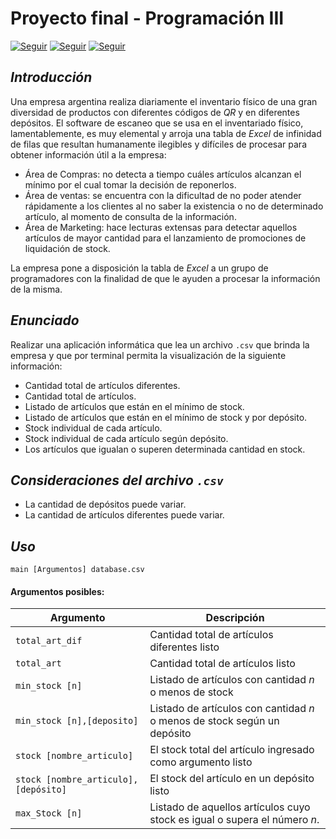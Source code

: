 ﻿# Proyecto final - Programación III

[![Seguir](https://img.shields.io/badge/joaquincorradi-%238B5CF6.svg?style=for-the-badge&logo=github&logoColor=white)](https://github.com/joaquincorradi/) [![Seguir](https://img.shields.io/badge/sanrearte-%238B5CF6.svg?style=for-the-badge&logo=github&logoColor=white)](https://github.com/sanrearte/) [![Seguir](https://img.shields.io/badge/IgnaAltamirano00-%238B5CF6.svg?style=for-the-badge&logo=github&logoColor=white)](https://github.com/IgnaAltamirano00/)

## _Introducción_

Una empresa argentina realiza diariamente el inventario físico de una gran diversidad de productos con diferentes códigos de _QR_ y en diferentes depósitos. El software de escaneo que se usa en el inventariado físico, lamentablemente, es muy elemental y arroja una tabla de _Excel_ de infinidad de filas que resultan humanamente ilegibles y difíciles de procesar para obtener información útil a la empresa:

- Área de Compras: no detecta a tiempo cuáles artículos alcanzan el mínimo por el cual tomar la decisión de reponerlos.
- Área de ventas: se encuentra con la dificultad de no poder atender rápidamente a los clientes al no saber la existencia o no de determinado artículo, al momento de consulta de la información.
- Área de Marketing: hace lecturas extensas para detectar aquellos artículos de mayor cantidad para el lanzamiento de promociones de liquidación de stock.

La empresa pone a disposición la tabla de _Excel_ a un grupo de programadores con la finalidad de que le ayuden a procesar la información de la misma.

## _Enunciado_

Realizar una aplicación informática que lea un archivo `.csv` que brinda la empresa y que por terminal permita la visualización de la siguiente información:

- Cantidad total de artículos diferentes.
- Cantidad total de artículos.
- Listado de artículos que están en el mínimo de stock.
- Listado de artículos que están en el mínimo de stock y por depósito.
- Stock individual de cada artículo.
- Stock individual de cada artículo según depósito.
- Los artículos que igualan o superen determinada cantidad en stock.

## _Consideraciones del archivo `.csv`_

- La cantidad de depósitos puede variar.
- La cantidad de artículos diferentes puede variar.

## _Uso_

    main [Argumentos] database.csv

#### Argumentos posibles:

| Argumento                            | Descripción                                                               |
| ------------------------------------ | ------------------------------------------------------------------------- |
| `total_art_dif`                      | Cantidad total de artículos diferentes listo                              |
| `total_art`                          | Cantidad total de artículos listo                                         |
| `min_stock [n]`                      | Listado de artículos con cantidad _n_ o menos de stock                    |
| `min_stock [n],[deposito]`           | Listado de artículos con cantidad _n_ o menos de stock según un depósito  |
| `stock [nombre_articulo]`            | El stock total del artículo ingresado como argumento listo                |
| `stock [nombre_articulo],[depósito]` | El stock del artículo en un depósito listo                                |
| `max_Stock [n]`                      | Listado de aquellos artículos cuyo stock es igual o supera el número _n_. |
